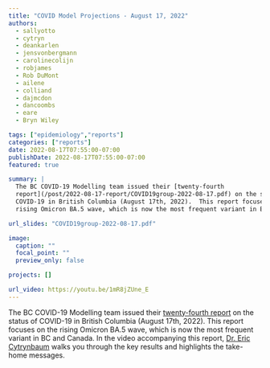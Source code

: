```yaml
---
title: "COVID Model Projections - August 17, 2022"
authors:
  - sallyotto
  - cytryn
  - deankarlen
  - jensvonbergmann
  - carolinecolijn
  - robjames
  - Rob DuMont
  - ailene
  - colliand
  - dajmcdon
  - dancoombs
  - eare
  - Bryn Wiley

tags: ["epidemiology","reports"]
categories: ["reports"]
date: 2022-08-17T07:55:00-07:00
publishDate: 2022-08-17T07:55:00-07:00
featured: true

summary: |
  The BC COVID-19 Modelling team issued their [twenty-fourth
  report](/post/2022-08-17-report/COVID19group-2022-08-17.pdf) on the status of
  COVID-19 in British Columbia (August 17th, 2022).  This report focuses on the
  rising Omicron BA.5 wave, which is now the most frequent variant in BC and Canada.

url_slides: "COVID19group-2022-08-17.pdf"

image:
  caption: ""
  focal_point: ""
  preview_only: false

projects: []

url_video: https://youtu.be/1mR8jZUne_E
---
```

The BC COVID-19 Modelling team issued their [twenty-fourth
report](/post/2022-08-17-report/COVID19group-2022-08-17.pdf) on the status of
COVID-19 in British Columbia (August 17th, 2022).  This report focuses on the
rising Omicron BA.5 wave, which is now the most frequent variant in BC and Canada.
In the video accompanying this report, [Dr. Eric
Cytrynbaum](/authors/cytryn/) walks you through the key results and highlights
the take-home messages.

